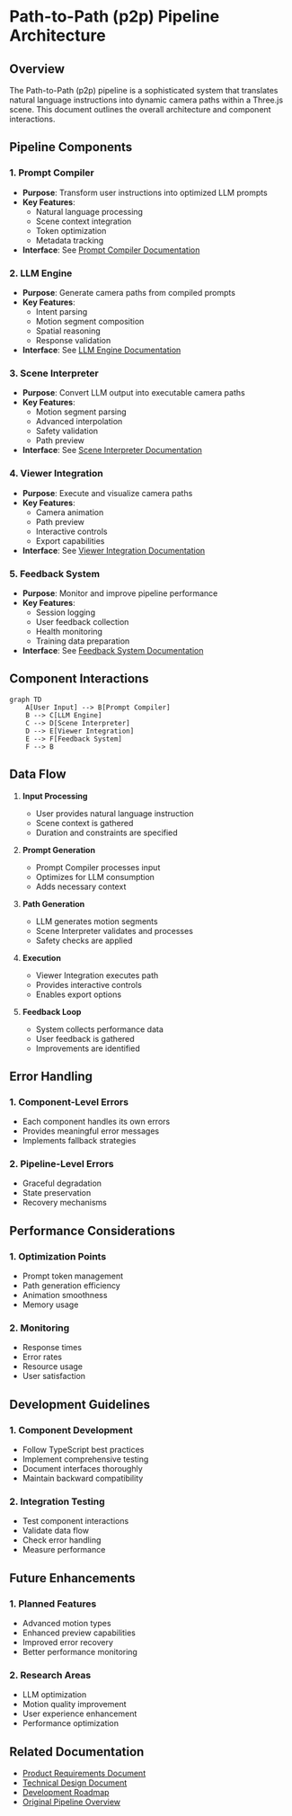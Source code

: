 # Path-to-Path (p2p) Pipeline Architecture

## Overview
The Path-to-Path (p2p) pipeline is a sophisticated system that translates natural language instructions into dynamic camera paths within a Three.js scene. This document outlines the overall architecture and component interactions.

## Pipeline Components

### 1. Prompt Compiler
- **Purpose**: Transform user instructions into optimized LLM prompts
- **Key Features**:
  - Natural language processing
  - Scene context integration
  - Token optimization
  - Metadata tracking
- **Interface**: See [Prompt Compiler Documentation](./prompt-compiler/README.md)

### 2. LLM Engine
- **Purpose**: Generate camera paths from compiled prompts
- **Key Features**:
  - Intent parsing
  - Motion segment composition
  - Spatial reasoning
  - Response validation
- **Interface**: See [LLM Engine Documentation](./llm-engine/README.md)

### 3. Scene Interpreter
- **Purpose**: Convert LLM output into executable camera paths
- **Key Features**:
  - Motion segment parsing
  - Advanced interpolation
  - Safety validation
  - Path preview
- **Interface**: See [Scene Interpreter Documentation](./scene-interpreter/README.md)

### 4. Viewer Integration
- **Purpose**: Execute and visualize camera paths
- **Key Features**:
  - Camera animation
  - Path preview
  - Interactive controls
  - Export capabilities
- **Interface**: See [Viewer Integration Documentation](./viewer-integration/README.md)

### 5. Feedback System
- **Purpose**: Monitor and improve pipeline performance
- **Key Features**:
  - Session logging
  - User feedback collection
  - Health monitoring
  - Training data preparation
- **Interface**: See [Feedback System Documentation](./feedback/README.md)

## Component Interactions

```mermaid
graph TD
    A[User Input] --> B[Prompt Compiler]
    B --> C[LLM Engine]
    C --> D[Scene Interpreter]
    D --> E[Viewer Integration]
    E --> F[Feedback System]
    F --> B
```

## Data Flow

1. **Input Processing**
   - User provides natural language instruction
   - Scene context is gathered
   - Duration and constraints are specified

2. **Prompt Generation**
   - Prompt Compiler processes input
   - Optimizes for LLM consumption
   - Adds necessary context

3. **Path Generation**
   - LLM generates motion segments
   - Scene Interpreter validates and processes
   - Safety checks are applied

4. **Execution**
   - Viewer Integration executes path
   - Provides interactive controls
   - Enables export options

5. **Feedback Loop**
   - System collects performance data
   - User feedback is gathered
   - Improvements are identified

## Error Handling

### 1. Component-Level Errors
- Each component handles its own errors
- Provides meaningful error messages
- Implements fallback strategies

### 2. Pipeline-Level Errors
- Graceful degradation
- State preservation
- Recovery mechanisms

## Performance Considerations

### 1. Optimization Points
- Prompt token management
- Path generation efficiency
- Animation smoothness
- Memory usage

### 2. Monitoring
- Response times
- Error rates
- Resource usage
- User satisfaction

## Development Guidelines

### 1. Component Development
- Follow TypeScript best practices
- Implement comprehensive testing
- Document interfaces thoroughly
- Maintain backward compatibility

### 2. Integration Testing
- Test component interactions
- Validate data flow
- Check error handling
- Measure performance

## Future Enhancements

### 1. Planned Features
- Advanced motion types
- Enhanced preview capabilities
- Improved error recovery
- Better performance monitoring

### 2. Research Areas
- LLM optimization
- Motion quality improvement
- User experience enhancement
- Performance optimization

## Related Documentation
- [Product Requirements Document](../../PRD.md)
- [Technical Design Document](../../TECHNICAL_DESIGN.md)
- [Development Roadmap](../../DEVELOPMENT_ROADMAP.md)
- [Original Pipeline Overview](./P2P_OVERVIEW.md) 